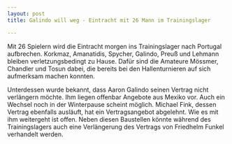 ```yaml
---
layout: post
title: Galindo will weg - Eintracht mit 26 Mann im Trainingslager

---
```


Mit 26 Spielern wird die Eintracht morgen ins Trainingslager nach Portugal aufbrechen. Korkmaz, Amanatidis, Spycher, Galindo, Preuß und Lehmann bleiben verletzungsbedingt zu Hause. Dafür sind die Amateure Mössmer, Chandler und Tosun dabei, die bereits bei den Hallenturnieren auf sich aufmerksam machen konnten.

Unterdessen wurde bekannt, dass Aaron Galindo seinen Vertrag nicht verlängern möchte. Ihm liegen offenbar Angebote aus Mexiko vor. Auch ein Wechsel noch in der Winterpause scheint möglich. Michael Fink, dessen Vertrag ebenfalls ausläuft, hat ein Vertragsangebot abgelehnt. Wie es mit ihm weitergeht ist offen. Neben diesen Baustellen könnte während des Trainingslagers auch eine Verlängerung des Vertrags von Friedhelm Funkel verhandelt werden.
